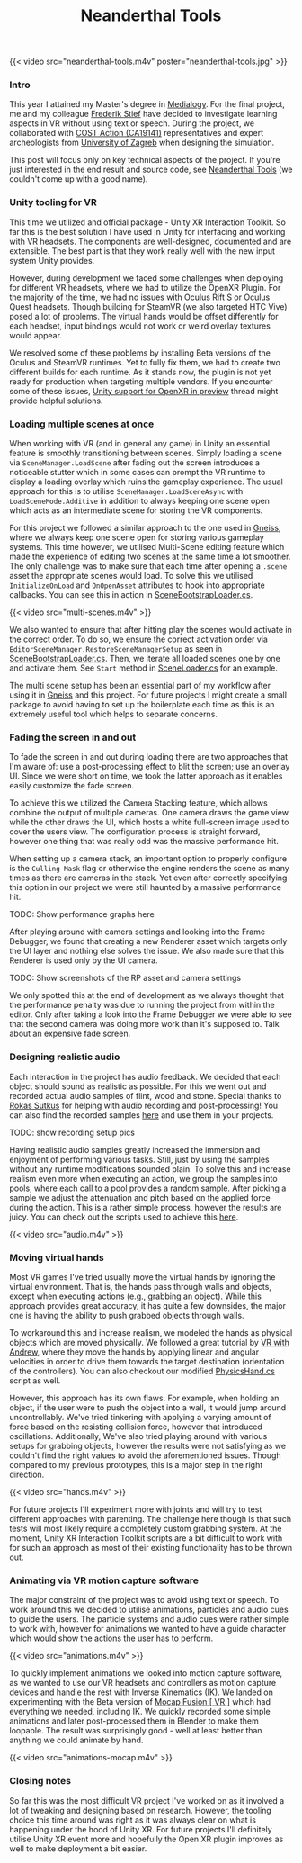 ﻿---
summary: Building a VR simulation titled Neanderthal Tools with Unity XR, while following archaeological research to represent Neanderthal tool making legacy.
title: Neanderthal Tools
publishDate: 2021-08-13

draft: true
images:
- /posts/neanderthal-tools/simulation.jpg
---

[devs-frederik-stief]: https://www.linkedin.com/in/frederikstief "Frederik LinkedIn page"
[devs-rokas-sutkus]: https://sutkusaudio.com "Rokas personal website"

[other-cost]: https://www.cost.eu/cost-action/integrating-neandertal-legacy-from-past-to-present "COST action - Integrating Neandertal Legacy: From Past to Present"
[other-study]: https://www.en.aau.dk/education/master/medialogy "Medialogy programme at Aalborg University"
[other-gneiss]: /posts/gneiss/ "Post on Gneiss - DADIU graduation game"
[other-zagreb]: http://www.unizg.hr/homepage/ "University of Zagreb homepage"
[other-forum-xr]: https://forum.unity.com/threads/unity-support-for-openxr-in-preview.1023613/ "Thread on OpenXR preview issues"

[project]: https://github.com/Edvinas01/neanderthal-tools "Neanderthal Tools project on GitHub"
[project-scene-bootstrap]: https://github.com/Edvinas01/neanderthal-tools/blob/master/Assets/Scripts/Scenes/Editor/SceneBootstrapLoader.cs "Script for opening multiple scenes at once via an asset"
[project-scene-loading]: https://github.com/Edvinas01/neanderthal-tools/blob/master/Assets/Scripts/Scenes/SceneLoader.cs "Script for loading multiple scenes in the editor and build"
[project-audio-samples]: https://github.com/Edvinas01/neanderthal-tools/tree/master/Assets/Audio "Audio samples recorded for the project"
[project-audio-scripts]: https://github.com/Edvinas01/neanderthal-tools/tree/master/Assets/Scripts/Audio "Audio scripts"
[project-hands-tutorial]: https://www.youtube.com/watch?v=6lK8QXL4bxc "VR with Andrew tutorial on how to implement physical hand movement"
[project-hands-script]: https://github.com/Edvinas01/neanderthal-tools/blob/master/Assets/Scripts/Hands/PhysicsHand.cs "Script used for phyiscally moving the virtual hands"
[project-mocap]: https://store.steampowered.com/app/1540000/Mocap_Fusion__VR/ "Motion capture software"

{{< video src="neanderthal-tools.m4v" poster="neanderthal-tools.jpg" >}}

### Intro
This year I attained my Master's degree in [Medialogy][other-study]. For the final project, me and my colleague [Frederik Stief][devs-frederik-stief] have decided to investigate learning aspects in VR without using text or speech. During the project, we collaborated with [COST Action (CA19141)][other-cost] representatives and expert archeologists from [University of Zagreb][other-zagreb] when designing the simulation.

This post will focus only on key technical aspects of the project. If you're just interested in the end result and source code, see [Neanderthal Tools][project] (we couldn't come up with a good name).

### Unity tooling for VR
This time we utilized and official package - Unity XR Interaction Toolkit. So far this is the best solution I have used in Unity for interfacing and working with VR headsets. The components are well-designed, documented and are extensible. The best part is that they work really well with the new input system Unity provides.

However, during development we faced some challenges when deploying for different VR headsets, where we had to utilize the OpenXR Plugin. For the majority of the time, we had no issues with Oculus Rift S or Oculus Quest headsets. Though building for SteamVR (we also targeted HTC Vive) posed a lot of problems. The virtual hands would be offset differently for each headset, input bindings would not work or weird overlay textures would appear.

We resolved some of these problems by installing Beta versions of the Oculus and SteamVR runtimes. Yet to fully fix them, we had to create two different builds for each runtime. As it stands now, the plugin is not yet ready for production when targeting multiple vendors. If you encounter some of these issues, [Unity support for OpenXR in preview][other-forum-xr] thread might provide helpful solutions.

### Loading multiple scenes at once
When working with VR (and in general any game) in Unity an essential feature is smoothly transitioning between scenes. Simply loading a scene via `SceneManager.LoadScene` after fading out the screen introduces a noticeable stutter which in some cases can prompt the VR runtime to display a loading overlay which ruins the gameplay experience. The usual approach for this is to utilise `SceneManager.LoadSceneAsync` with `LoadSceneMode.Additive` in addition to always keeping one scene open which acts as an intermediate scene for storing the VR components.

For this project we followed a similar approach to the one used in [Gneiss][other-gneiss], where we always keep one scene open for storing various gameplay systems. This time however, we utilised Multi-Scene editing feature which made the experience of editing two scenes at the same time a lot smoother. The only challenge was to make sure that each time after opening a `.scene` asset the appropriate scenes would load. To solve this we utilised `InitializeOnLoad` and `OnOpenAsset` attributes to hook into appropriate callbacks. You can see this in action in [SceneBootstrapLoader.cs][project-scene-bootstrap].

{{< video src="multi-scenes.m4v" >}}

We also wanted to ensure that after hitting play the scenes would activate in the correct order. To do so, we ensure the correct activation order via `EditorSceneManager.RestoreSceneManagerSetup` as seen in [SceneBootstrapLoader.cs][project-scene-bootstrap]. Then, we iterate all loaded scenes one by one and activate them. See `Start` method in [SceneLoader.cs][project-scene-loading] for an example.

The multi scene setup has been an essential part of my workflow after using it in [Gneiss][other-gneiss] and this project. For future projects I might create a small package to avoid having to set up the boilerplate each time as this is an extremely useful tool which helps to separate concerns.

### Fading the screen in and out
To fade the screen in and out during loading there are two approaches that I'm aware of: use a post-processing effect to blit the screen; use an overlay UI. Since we were short on time, we took the latter approach as it enables easily customize the fade screen.

To achieve this we utilized the Camera Stacking feature, which allows combine the output of multiple cameras. One camera draws the game view while the other draws the UI, which hosts a white full-screen image used to cover the users view. The configuration process is straight forward, however one thing that was really odd was the massive performance hit.

When setting up a camera stack, an important option to properly configure is the `Culling Mask` flag or otherwise the engine renders the scene as many times as there are cameras in the stack. Yet even after correctly specifying this option in our project we were still haunted by a massive performance hit.

TODO: Show performance graphs here

After playing around with camera settings and looking into the Frame Debugger, we found that creating a new Renderer asset which targets only the UI layer and nothing else solves the issue. We also made sure that this Renderer is used only by the UI camera.

TODO: Show screenshots of the RP asset and camera settings

We only spotted this at the end of development as we always thought that the performance penalty was due to running the project from within the editor. Only after taking a look into the Frame Debugger we were able to see that the second camera was doing more work than it's supposed to. Talk about an expensive fade screen.

### Designing realistic audio
Each interaction in the project has audio feedback. We decided that each object should sound as realistic as possible. For this we went out and recorded actual audio samples of flint, wood and stone. Special thanks to [Rokas Sutkus][devs-rokas-sutkus] for helping with audio recording and post-processing! You can also find the recorded samples [here][project-audio-samples] and use them in your projects.

TODO: show recording setup pics

Having realistic audio samples greatly increased the immersion and enjoyment of performing various tasks. Still, just by using the samples without any runtime modifications sounded plain. To solve this and increase realism even more when executing an action, we group the samples into pools, where each call to a pool provides a random sample. After picking a sample we adjust the attenuation and pitch based on the applied force during the action. This is a rather simple process, however the results are juicy. You can check out the scripts used to achieve this [here][project-audio-scripts].

{{< video src="audio.m4v" >}}

### Moving virtual hands
Most VR games I've tried usually move the virtual hands by ignoring the virtual environment. That is, the hands pass through walls and objects, except when executing actions (e.g., grabbing an object). While this approach provides great accuracy, it has quite a few downsides, the major one is having the ability to push grabbed objects through walls.

To workaround this and increase realism, we modeled the hands as physical objects which are moved physically. We followed a great tutorial by [VR with Andrew][project-hands-tutorial], where they move the hands by applying linear and angular velocities in order to drive them towards the target destination (orientation of the controllers). You can also checkout our modified [PhysicsHand.cs][project-hands-script] script as well.

However, this approach has its own flaws. For example, when holding an object, if the user were to push the object into a wall, it would jump around uncontrollably. We've tried tinkering with applying a varying amount of force based on the resisting collision force, however that introduced oscillations. Additionally, We've also tried playing around with various setups for grabbing objects, however the results were not satisfying as we couldn't find the right values to avoid the aforementioned issues. Though compared to my previous prototypes, this is a major step in the right direction.

{{< video src="hands.m4v" >}}

For future projects I'll experiment more with joints and will try to test different approaches with parenting. The challenge here though is that such tests will most likely require a completely custom grabbing system. At the moment, Unity XR Interaction Toolkit scripts are a bit difficult to work with for such an approach as most of their existing functionality has to be thrown out.

### Animating via VR motion capture software
The major constraint of the project was to avoid using text or speech. To work around this we decided to utilise animations, particles and audio cues to guide the users. The particle systems and audio cues were rather simple to work with, however for animations we wanted to have a guide character which would show the actions the user has to perform.

{{< video src="animations.m4v" >}}

To quickly implement animations we looked into motion capture software, as we wanted to use our VR headsets and controllers as motion capture devices and handle the rest with Inverse Kinematics (IK). We landed on experimenting with the Beta version of [Mocap Fusion [ VR ]][project-mocap] which had everything we needed, including IK. We quickly recorded some simple animations and later post-processed them in Blender to make them loopable. The result was surprisingly good - well at least better than anything we could animate by hand.

{{< video src="animations-mocap.m4v" >}}

### Closing notes
So far this was the most difficult VR project I've worked on as it involved a lot of tweaking and designing based on research. However, the tooling choice this time around was right as it was always clear on what is happening under the hood of Unity XR. For future projects I'll definitely utilise Unity XR event more and hopefully the Open XR plugin improves as well to make deployment a bit easier.
